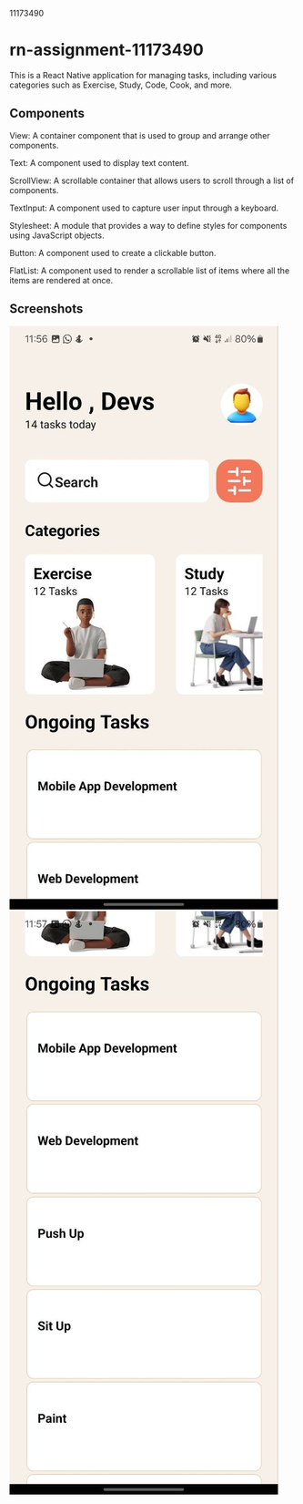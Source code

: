 
11173490
# rn-assignment-11173490
This is a React Native application for managing tasks, including various categories such as Exercise, Study, Code, Cook, and more.

## Components
View: A container component that is used to group and arrange other components.

Text: A component used to display text content.

ScrollView: A scrollable container that allows users to scroll through a list of components.

TextInput: A component used to capture user input through a keyboard.

Stylesheet: A module that provides a way to define styles for components using JavaScript objects.

Button: A component used to create a clickable button.

FlatList: A component used to render a scrollable list of items where all the items are rendered at once.


## Screenshots

![Screenshot](screenshot.jpg)
![Screenshot1](screenshot1.jpg)
